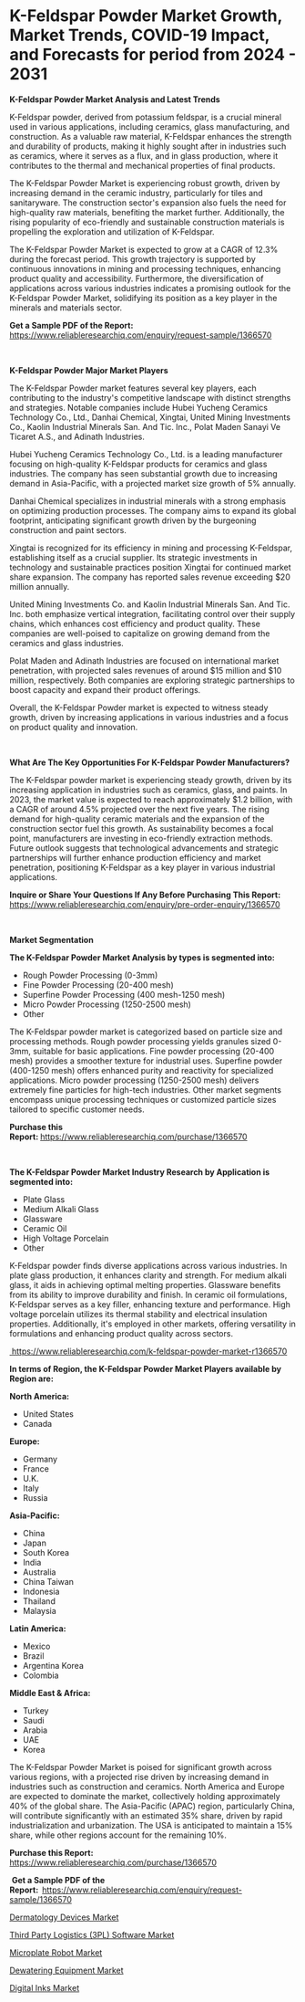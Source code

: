 <p><h1>K-Feldspar Powder Market Growth, Market Trends, COVID-19 Impact, and Forecasts for period from 2024 - 2031</h1></p><p><strong>K-Feldspar Powder Market Analysis and Latest Trends</strong></p>
<p><p>K-Feldspar powder, derived from potassium feldspar, is a crucial mineral used in various applications, including ceramics, glass manufacturing, and construction. As a valuable raw material, K-Feldspar enhances the strength and durability of products, making it highly sought after in industries such as ceramics, where it serves as a flux, and in glass production, where it contributes to the thermal and mechanical properties of final products.</p><p>The K-Feldspar Powder Market is experiencing robust growth, driven by increasing demand in the ceramic industry, particularly for tiles and sanitaryware. The construction sector's expansion also fuels the need for high-quality raw materials, benefiting the market further. Additionally, the rising popularity of eco-friendly and sustainable construction materials is propelling the exploration and utilization of K-Feldspar.</p><p>The K-Feldspar Powder Market is expected to grow at a CAGR of 12.3% during the forecast period. This growth trajectory is supported by continuous innovations in mining and processing techniques, enhancing product quality and accessibility. Furthermore, the diversification of applications across various industries indicates a promising outlook for the K-Feldspar Powder Market, solidifying its position as a key player in the minerals and materials sector.</p></p>
<p><strong>Get a Sample PDF of the Report:&nbsp;</strong> <a href="https://www.reliableresearchiq.com/enquiry/request-sample/1366570?utm_campaign=1102&utm_medium=2&utm_source=Github&utm_content=ia&utm_term=06122024&utm_id=k-feldspar-powder">https://www.reliableresearchiq.com/enquiry/request-sample/1366570</a></p>
<p>&nbsp;</p>
<p><strong>K-Feldspar Powder Major Market Players</strong></p>
<p><p>The K-Feldspar Powder market features several key players, each contributing to the industry's competitive landscape with distinct strengths and strategies. Notable companies include Hubei Yucheng Ceramics Technology Co., Ltd., Danhai Chemical, Xingtai, United Mining Investments Co., Kaolin Industrial Minerals San. And Tic. Inc., Polat Maden Sanayi Ve Ticaret A.S., and Adinath Industries.</p><p>Hubei Yucheng Ceramics Technology Co., Ltd. is a leading manufacturer focusing on high-quality K-Feldspar products for ceramics and glass industries. The company has seen substantial growth due to increasing demand in Asia-Pacific, with a projected market size growth of 5% annually.</p><p>Danhai Chemical specializes in industrial minerals with a strong emphasis on optimizing production processes. The company aims to expand its global footprint, anticipating significant growth driven by the burgeoning construction and paint sectors.</p><p>Xingtai is recognized for its efficiency in mining and processing K-Feldspar, establishing itself as a crucial supplier. Its strategic investments in technology and sustainable practices position Xingtai for continued market share expansion. The company has reported sales revenue exceeding $20 million annually.</p><p>United Mining Investments Co. and Kaolin Industrial Minerals San. And Tic. Inc. both emphasize vertical integration, facilitating control over their supply chains, which enhances cost efficiency and product quality. These companies are well-poised to capitalize on growing demand from the ceramics and glass industries.</p><p>Polat Maden and Adinath Industries are focused on international market penetration, with projected sales revenues of around $15 million and $10 million, respectively. Both companies are exploring strategic partnerships to boost capacity and expand their product offerings.</p><p>Overall, the K-Feldspar Powder market is expected to witness steady growth, driven by increasing applications in various industries and a focus on product quality and innovation.</p></p>
<p>&nbsp;</p>
<p><strong>What Are The Key Opportunities For K-Feldspar Powder Manufacturers?</strong></p>
<p><p>The K-Feldspar powder market is experiencing steady growth, driven by its increasing application in industries such as ceramics, glass, and paints. In 2023, the market value is expected to reach approximately $1.2 billion, with a CAGR of around 4.5% projected over the next five years. The rising demand for high-quality ceramic materials and the expansion of the construction sector fuel this growth. As sustainability becomes a focal point, manufacturers are investing in eco-friendly extraction methods. Future outlook suggests that technological advancements and strategic partnerships will further enhance production efficiency and market penetration, positioning K-Feldspar as a key player in various industrial applications.</p></p>
<p><strong>Inquire or Share Your Questions If Any Before Purchasing This Report:</strong> <a href="https://www.reliableresearchiq.com/enquiry/pre-order-enquiry/1366570?utm_campaign=1102&utm_medium=2&utm_source=Github&utm_content=ia&utm_term=06122024&utm_id=k-feldspar-powder">https://www.reliableresearchiq.com/enquiry/pre-order-enquiry/1366570</a></p>
<p>&nbsp;</p>
<p><strong>Market Segmentation</strong></p>
<p><strong>The K-Feldspar Powder Market Analysis by types is segmented into:</strong></p>
<p><ul><li>Rough Powder Processing (0-3mm)</li><li>Fine Powder Processing (20-400 mesh)</li><li>Superfine Powder Processing (400 mesh-1250 mesh)</li><li>Micro Powder Processing (1250-2500 mesh)</li><li>Other</li></ul></p>
<p><p>The K-Feldspar powder market is categorized based on particle size and processing methods. Rough powder processing yields granules sized 0-3mm, suitable for basic applications. Fine powder processing (20-400 mesh) provides a smoother texture for industrial uses. Superfine powder (400-1250 mesh) offers enhanced purity and reactivity for specialized applications. Micro powder processing (1250-2500 mesh) delivers extremely fine particles for high-tech industries. Other market segments encompass unique processing techniques or customized particle sizes tailored to specific customer needs.</p></p>
<p><strong>Purchase this Report:&nbsp;</strong><a href="https://www.reliableresearchiq.com/purchase/1366570?utm_campaign=1102&utm_medium=2&utm_source=Github&utm_content=ia&utm_term=06122024&utm_id=k-feldspar-powder">https://www.reliableresearchiq.com/purchase/1366570</a></p>
<p>&nbsp;</p>
<p><strong>The K-Feldspar Powder Market Industry Research by Application is segmented into:</strong></p>
<p><ul><li>Plate Glass</li><li>Medium Alkali Glass</li><li>Glassware</li><li>Ceramic Oil</li><li>High Voltage Porcelain</li><li>Other</li></ul></p>
<p><p>K-Feldspar powder finds diverse applications across various industries. In plate glass production, it enhances clarity and strength. For medium alkali glass, it aids in achieving optimal melting properties. Glassware benefits from its ability to improve durability and finish. In ceramic oil formulations, K-Feldspar serves as a key filler, enhancing texture and performance. High voltage porcelain utilizes its thermal stability and electrical insulation properties. Additionally, it's employed in other markets, offering versatility in formulations and enhancing product quality across sectors.</p></p>
<p><a href="https://www.reliableresearchiq.com/k-feldspar-powder-market-r1366570?utm_campaign=1102&utm_medium=2&utm_source=Github&utm_content=ia&utm_term=06122024&utm_id=k-feldspar-powder">&nbsp;https://www.reliableresearchiq.com/k-feldspar-powder-market-r1366570</a></p>
<p><strong>In terms of Region, the K-Feldspar Powder Market Players available by Region are:</strong></p>
<p>
    <p> <strong> North America: </strong>
        <ul>
            <li>United States</li>
            <li>Canada</li>
        </ul>
        </p> 
    <p> <strong> Europe: </strong>
        <ul>
            <li>Germany</li>
            <li>France</li>
            <li>U.K.</li>
            <li>Italy</li>
            <li>Russia</li>
        </ul>
        </p> 
    <p> <strong> Asia-Pacific: </strong>
        <ul>
            <li>China</li>
            <li>Japan</li>
            <li>South Korea</li>
            <li>India</li>
            <li>Australia</li>
            <li>China Taiwan</li>
            <li>Indonesia</li>
            <li>Thailand</li>
            <li>Malaysia</li>
        </ul>
        </p> 
    <p> <strong> Latin America: </strong>
        <ul>
            <li>Mexico</li>
            <li>Brazil</li>
            <li>Argentina Korea</li>
            <li>Colombia</li>
        </ul>
        </p> 
    <p> <strong> Middle East & Africa: </strong>
        <ul>
            <li>Turkey</li>
            <li>Saudi</li>
            <li>Arabia</li>
            <li>UAE</li>
            <li>Korea</li>
        </ul>
    </p>
    </p>
<p><p>The K-Feldspar Powder Market is poised for significant growth across various regions, with a projected rise driven by increasing demand in industries such as construction and ceramics. North America and Europe are expected to dominate the market, collectively holding approximately 40% of the global share. The Asia-Pacific (APAC) region, particularly China, will contribute significantly with an estimated 35% share, driven by rapid industrialization and urbanization. The USA is anticipated to maintain a 15% share, while other regions account for the remaining 10%.</p></p>
<p><strong>Purchase this Report: </strong><a href="https://www.reliableresearchiq.com/purchase/1366570?utm_campaign=1102&utm_medium=2&utm_source=Github&utm_content=ia&utm_term=06122024&utm_id=k-feldspar-powder">https://www.reliableresearchiq.com/purchase/1366570</a></p>
<p>&nbsp;<strong>Get a Sample PDF of the Report:&nbsp;&nbsp;</strong><a href="https://www.reliableresearchiq.com/enquiry/request-sample/1366570?utm_campaign=1102&utm_medium=2&utm_source=Github&utm_content=ia&utm_term=06122024&utm_id=k-feldspar-powder">https://www.reliableresearchiq.com/enquiry/request-sample/1366570</a></p>
<p><strong></strong></p>
<p><p><a href="https://www.linkedin.com/pulse/dermatology-devices-market-report-projected-92-from-2024-2031-kifkc?utm_campaign=1102&utm_medium=2&utm_source=Github&utm_content=ia&utm_term=06122024&utm_id=k-feldspar-powder">Dermatology Devices Market</a></p><p><a href="https://issuu.com/reportprime-2/docs/third-party-logistics-3pl-software-market-size-203?utm_campaign=1102&utm_medium=2&utm_source=Github&utm_content=ia&utm_term=06122024&utm_id=k-feldspar-powder">Third Party Logistics (3PL) Software Market</a></p><p><a href="https://issuu.com/reportprime-2/docs/microplate-robot-market-size-2030.pptx?utm_campaign=1102&utm_medium=2&utm_source=Github&utm_content=ia&utm_term=06122024&utm_id=k-feldspar-powder">Microplate Robot Market</a></p><p><a href="https://www.linkedin.com/pulse/market-analysis-dewatering-equipment-trends-share-growth-mnvac?utm_campaign=1102&utm_medium=2&utm_source=Github&utm_content=ia&utm_term=06122024&utm_id=k-feldspar-powder">Dewatering Equipment Market</a></p><p><a href="https://www.linkedin.com/pulse/transforming-connectivity-exploring-digital-inks-markets-growth-9lxcc?utm_campaign=1102&utm_medium=2&utm_source=Github&utm_content=ia&utm_term=06122024&utm_id=k-feldspar-powder">Digital Inks Market</a></p></p>